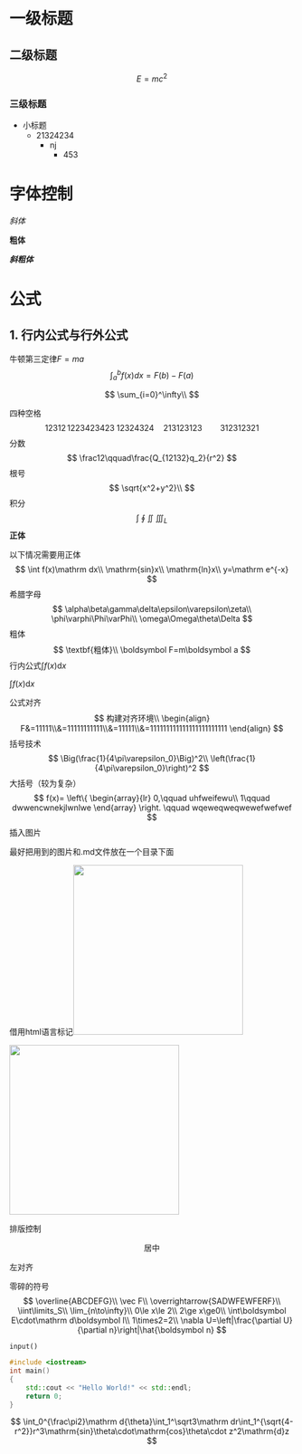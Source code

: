 # 一级标题

## 二级标题

$$E=mc^2$$

### 三级标题

- 小标题
  - 21324234
    - nj
      - 453

# 字体控制

*斜体*

**粗体**

***斜粗体***

# 公式

## 1. 行内公式与行外公式

牛顿第三定律$F=ma$
$$
\int_a^bf(x)dx=F(b)-F(a)
$$

$$
\sum_{i=0}^\infty\\
$$

四种空格
$$
12312\,1223423423\;12324324\quad213123123\qquad312312321
$$
分数
$$
\frac12\qquad\frac{Q_{12132}q_2}{r^2}
$$
根号
$$
\sqrt{x^2+y^2}\\
$$
积分
$$
\int\;\oint\;\iint\;\iiint_L
$$
**正体**

以下情况需要用正体
$$
\int f(x)\mathrm dx\\
\mathrm{sin}x\\
\mathrm{ln}x\\
y=\mathrm e^{-x}
$$
希腊字母
$$
\alpha\beta\gamma\delta\epsilon\varepsilon\zeta\\
\phi\varphi\Phi\varPhi\\
\omega\Omega\theta\Delta
$$
粗体
$$
\textbf{粗体}\\
\boldsymbol F=m\boldsymbol a
$$
行内公式$\int f(x)\mathrm dx$

$\displaystyle\int f(x)\mathrm dx$

公式对齐
$$
构建对齐环境\\
\begin{align}
F&=11111\\&=11111111111\\&=11111\\&=111111111111111111111111
\end{align}
$$
括号技术
$$
\Big(\frac{1}{4\pi\varepsilon_0}\Big)^2\\
\left(\frac{1}{4\pi\varepsilon_0}\right)^2
$$
大括号（较为复杂）
$$
f(x)=
\left\{
	\begin{array}{lr}
	0,\qquad uhfweifewu\\
	1\qquad dwwencwnekjlwnlwe
	\end{array}
\right.
\qquad wqeweqweqwewefwefwef
$$
插入图片

最好把用到的图片和.md文件放在一个目录下面

借用html语言标记<img src='目录' width='300' />

<img src='D:\个人数据\课程\高数\8.2.jpg' width='300' />



排版控制

<center>居中</center>

<p align='left'>左对齐</p>



零碎的符号
$$
\overline{ABCDEFG}\\
\vec F\\
\overrightarrow{SADWFEWFERF}\\
\iint\limits_S\\
\lim_{n\to\infty}\\
0\le x\le 2\\
2\ge x\ge0\\
\int\boldsymbol E\cdot\mathrm d\boldsymbol l\\
1\times2=2\\
\nabla U=\left|\frac{\partial U}{\partial n}\right|\hat{\boldsymbol n}
$$


`input()`

```cpp
#include <iostream>
int main()
{
    std::cout << "Hello World!" << std::endl;
    return 0;
}
```

$$
\int_0^{\frac\pi2}\mathrm d{\theta}\int_1^\sqrt3\mathrm dr\int_1^{\sqrt{4-r^2}}r^3\mathrm{sin}\theta\cdot\mathrm{cos}\theta\cdot z^2\mathrm{d}z
$$















